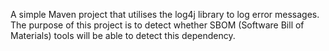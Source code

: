 A simple Maven project that utilises the log4j library to log error messages. The purpose of this project is to detect whether
SBOM (Software Bill of Materials) tools will be able to detect this dependency.
